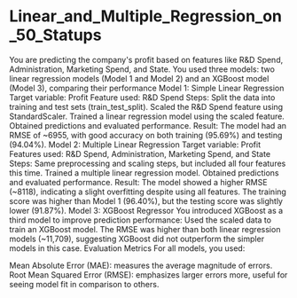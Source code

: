 # Linear_and_Multiple_Regression_on_50_Statups
 You are predicting the company's profit based on features like R&D Spend, Administration, Marketing Spend, and State. You used three models: two linear regression models (Model 1 and Model 2) and an XGBoost model (Model 3), comparing their performance
Model 1: Simple Linear Regression
Target variable: Profit
Feature used: R&D Spend
Steps:
Split the data into training and test sets (train_test_split).
Scaled the R&D Spend feature using StandardScaler.
Trained a linear regression model using the scaled feature.
Obtained predictions and evaluated performance.
Result: The model had an RMSE of ~6955, with good accuracy on both training (95.69%) and testing (94.04%).
Model 2: Multiple Linear Regression
Target variable: Profit
Features used: R&D Spend, Administration, Marketing Spend, and State
Steps:
Same preprocessing and scaling steps, but included all four features this time.
Trained a multiple linear regression model.
Obtained predictions and evaluated performance.
Result: The model showed a higher RMSE (~8118), indicating a slight overfitting despite using all features. The training score was higher than Model 1 (96.40%), but the testing score was slightly lower (91.87%).
Model 3: XGBoost Regressor
You introduced XGBoost as a third model to improve prediction performance:
Used the scaled data to train an XGBoost model.
The RMSE was higher than both linear regression models (~11,709), suggesting XGBoost did not outperform the simpler models in this case.
Evaluation Metrics
For all models, you used:

Mean Absolute Error (MAE): measures the average magnitude of errors.
Root Mean Squared Error (RMSE): emphasizes larger errors more, useful for seeing model fit in comparison to others.
